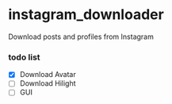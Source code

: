 # instagram_downloader
Download posts and profiles from Instagram

### todo list
* [X] Download Avatar
* [ ] Download Hilight
* [ ] GUI
